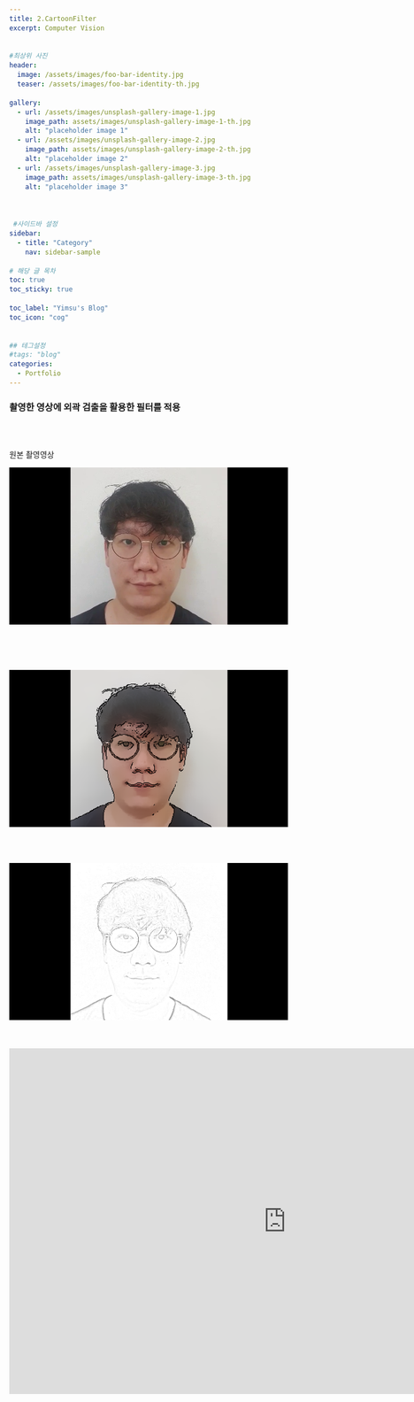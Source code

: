 ```yaml
---
title: 2.CartoonFilter
excerpt: Computer Vision


#최상위 사진
header:
  image: /assets/images/foo-bar-identity.jpg
  teaser: /assets/images/foo-bar-identity-th.jpg

gallery:
  - url: /assets/images/unsplash-gallery-image-1.jpg
    image_path: assets/images/unsplash-gallery-image-1-th.jpg
    alt: "placeholder image 1"
  - url: /assets/images/unsplash-gallery-image-2.jpg
    image_path: assets/images/unsplash-gallery-image-2-th.jpg
    alt: "placeholder image 2"
  - url: /assets/images/unsplash-gallery-image-3.jpg
    image_path: assets/images/unsplash-gallery-image-3-th.jpg
    alt: "placeholder image 3"
    


 #사이드바 설정 
sidebar:
  - title: "Category"
    nav: sidebar-sample

# 해당 글 목차
toc: true
toc_sticky: true

toc_label: "Yimsu's Blog"
toc_icon: "cog"


## 테그설정
#tags: "blog"
categories:
  - Portfolio
---
```


### 촬영한 영상에 외곽 검출을 활용한 필터를 적용


<br/>
<br/>

원본 촬영영상
<br/>

![image](/assets/images/portfolio/filter1.png)

<br/>
<br/>



<br/>

![image](/assets/images/portfolio/filter3.png)
<br/>
<br/>

<br/>

![image](/assets/images/portfolio/filter2.png)

<br/>
<br/>

<iframe width="1000" height="625" src="https://www.youtube.com/embed/xhdgWll1ggg" frameborder="0" allow="accelerometer; autoplay; encrypted-media; gyroscope; picture-in-picture" allowfullscreen></iframe>